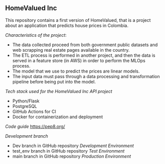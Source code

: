 ## HomeValued Inc

This repository contains a first version of HomeValued, that is a project about an application 
that predicts house prices in Colombia.


*Characteristics of the project*:
- The data collected proceed from both government public datasets and web scrapping real estate pages available in the country.
- The ETL process is performed in another project, and then the data is served in a feature store (in AWS) in order to perform the MLOps process.
- The model that we use to predict the prices are linear models. 
- The input data must pass through a data processing and transformation pipeline before being put into the model.

*Tech stack used for the HomeValued Inc API project*
- Python/Flask
- PostgreSQL
- GitHub Actions for CI
- Docker for containerization and deployment

*Code guide*
https://pep8.org/

*Development branch*
- Dev branch in GitHub repository *Development Environment*
- test_env branch in GitHub repository *Test Environment*
- main branch in GitHub repository *Production Environment*
